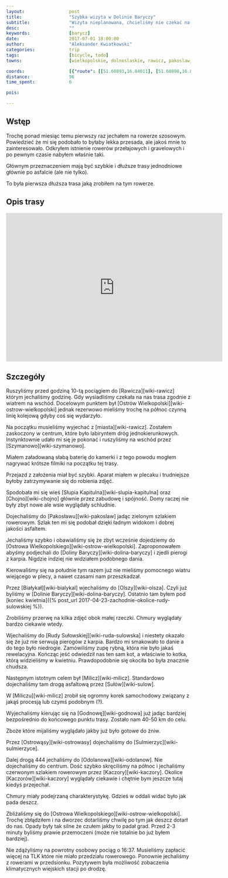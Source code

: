 ```yaml
---
layout:                 post
title:                  "Szybka wizyta w Dolinie Baryczy"
subtitle:               "Wizyta nieplanowana, chcieliśmy nie czekać na pociąg a się na niego ostatecznie spóźniliśmy"
desc:                   ""
keywords:               [barycz]
date:                   2017-07-01 18:00:00
author:                 "Aleksander Kwiatkowski"
categories:             trip
tags:                   [bicycle, todo]
towns:                  [wielkopolskie, dolnoslaskie, rawicz, pakoslaw, milicz, cieszkow, sulmierzyce, odolanow, ostrow_wielkopolski]

coords:                 [{"route": [[51.60893,16.84011], [51.60898,16.86552], [51.60482,16.89702], [51.60930,16.94869], [51.60557,16.97143], [51.62561,17.01040], [51.61911,17.02859], [51.61799,17.05040], [51.61095,17.05872], [51.60077,17.06061], [51.58414,17.05194], [51.54540,17.05572], [51.54134,17.06370], [51.52169,17.08069], [51.51128,17.11237], [51.51352,17.12352], [51.50300,17.16798], [51.50540,17.19742], [51.53056,17.23888], [51.52794,17.27072], [51.53985,17.26823], [51.56285,17.32548], [51.56290,17.33887], [51.57160,17.36539], [51.57373,17.40900], [51.57272,17.43131], [51.59256,17.46453], [51.60994,17.50985], [51.60584,17.53131], [51.60408,17.56813], [51.58771,17.64812], [51.58040,17.66503], [51.59144,17.66194], [51.59192,17.67233], [51.61586,17.67439], [51.62939,17.66846], [51.63642,17.69893], [51.63951,17.75944], [51.64452,17.80777], [51.64926,17.80579]], "type": "bicycle"}]
distance:               96
time_spent:             6

pois:

---
```



Wstęp
-----

Trochę ponad miesiąc temu pierwszy raz jechałem na rowerze szosowym. Powiedzieć
że mi się podobało to byłaby lekka przesada, ale jakoś mnie to zainteresowało.
Odkryłem istnienie rowerów przełajowych i gravelowych i po pewnym czasie
nabyłem właśnie taki.

Głównym przeznaczeniem mają być szybkie i dłuższe trasy jednodniowe głównie
po asfalcie (ale nie tylko).

To była pierwsza dłuższa trasa jaką zrobiłem na tym rowerze.

Opis trasy
----------

<iframe height='405' width='590' frameborder='0' allowtransparency='true' scrolling='no' src='https://www.strava.com/activities/1062687715/embed/c0b3f32c580b9bbd64e0ae1d69684ae0bf98c419'></iframe>

Szczegóły
---------

Ruszyliśmy przed godziną 10-tą pociągiem do [Rawicza][wiki-rawicz] którym
jechaliśmy godzinę. Gdy wysiadliśmy czekała na nas trasa zgodnie z wiatrem
na wschód. Docelowym punktem był [Ostrów Wielkopolski][wiki-ostrow-wielkopolski]
jednak rezerwowo mieliśmy trochę na północ czynną linię kolejową gdyby
coś się wydarzyło.

Na początku musieliśmy wyjechać z [miasta][wiki-rawicz]. Zostałem zaskoczony
w centrum, które było labiryntem dróg jednokierunkowych. Instynktownie udało mi się
je pokonać i ruszyliśmy na wschód przez [Szymanowo][wiki-szymanowo].

Miałem załadowaną słabą baterię do kamerki i z tego powodu mogłem nagrywać krótsze
filmiki na początku tej trasy.

Przejazd z założenia miał być szybki. Aparat miałem w plecaku i trudniejsze
byłoby zatrzymywanie się do robienia zdjęć.

Spodobała mi się wieś [Słupia Kapitulna][wiki-slupia-kapitulna] oraz
[Chojno][wiki-chojno] głównie przez zabudowę i spójność. Domy raczej nie były
zbyt nowe ale wsie wyglądały schludnie.

Dojechaliśmy do [Pakosławu][wiki-pakoslaw] jadąc zielonym szlakiem rowerowym.
Szlak ten mi się podobał dzięki ładnym widokom i dobrej jakości asfaltem.

Jechaliśmy szybko i obawialiśmy się że zbyt wcześnie dojedziemy do
[Ostrowa Wielkopolskiego][wiki-ostrow-wielkopolski]. Zaproponowałem abyśmy
podjechali do [Doliny Baryczy][wiki-dolina-baryczy] i zjedli pierogi z karpia.
Nigdzie indziej nie widziałem podobnego dania.

Kierowaliśmy się na południe tym razem już nie mieliśmy pomocnego wiatru
wiejącego w plecy, a nawet czasami nam przeszkadzał.

Przez [Białykał][wiki-bialykal] wjechaliśmy do [Olszy][wiki-olsza].
Czyli już byliśmy w [Dolinie Baryczy][wiki-dolina-baryczy].
Ostatnio tam byłem pod
[koniec kwietnia]({% post_url 2017-04-23-zachodnie-okolice-rudy-sulowskiej %}).

Zrobiliśmy przerwę na kilka zdjęć obok małej rzeczki. Chmury wyglądały bardzo
ciekawie wtedy.

Wjechaliśmy do [Rudy Sułowskiej][wiki-ruda-sulowska] i niestety okazało się
że już nie serwują pierogów z karpia. Bardzo mi smakowało to danie a do tego
było niedrogie. Zamówiliśmy zupę rybną, która nie było jakaś rewelacyjna.
Kończąc jeść odwiedził nas ten sam kot, a właściwie to kotka,
którą widzieliśmy w kwietniu. Prawdopodobnie się okociła bo była znacznie
chudsza.

Następnym istotnym celem był [Milicz][wiki-milicz]. Standardowo dojechaliśmy
tam drogą asfaltową przez [Sułów][wiki-sulow].

W [Miliczu][wiki-milicz] zrobił się ogromny korek samochodowy związany z
jakąś procesją lub czymś podobnym (?).

Wyjechaliśmy kierując się na [Godnowę][wiki-godnowa] już jadąc bardziej
bezpośrednio do końcowego punktu trasy. Zostało nam 40-50 km do celu.

Zboże które mijaliśmy wyglądało jakby już było gotowe do żniw.

Przez [Ostrowąsy][wiki-ostrowasy] dojechaliśmy do [Sulmierzyc][wiki-sulmierzyce].

Dalej drogą 444 jechaliśmy do [Odolanowa][wiki-odolanow]. Nie dojechaliśmy do
centrum. Dość szybko skręciliśmy na północ i jechaliśmy czerwonym szlakiem
rowerowym przez [Kaczory][wiki-kaczory].
Okolice [Kaczorów][wiki-kaczory] wyglądały ciekawie i chętnie bym jeszcze tutaj
kiedyś przejechał.

Chmury miały podejrzaną charakterystykę. Gdzieś w oddali widać było jak pada
deszcz.

Zbliżaliśmy się do [Ostrowa Wielkopolskiego][wiki-ostrow-wielkopolski].
Trochę zbłądziłem i na dworzec dotarliśmy chwilę po tym jak deszcz dotarł
do nas. Opady były tak silne że czułem jakby to padał grad. Przed 2-3
minuty byliśmy prawie przemoczeni (może nie totalnie bo już byłem bardziej).

Nie zdążyliśmy na powrotny osobowy pociąg o 16:37. Musieliśmy zapłacić więcej
na TLK które nie miało przedziału rowerowego. Ponownie jechaliśmy z rowerami
w przedsionku. Pozytywem była możliwość zobaczenia klimatycznych
wiejskich stacji po drodzę.
